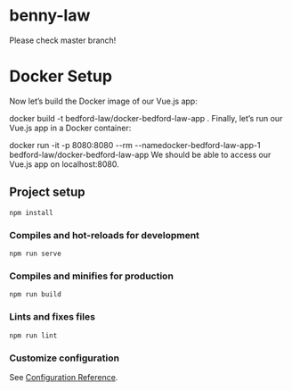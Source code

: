 # benny-law

Please check master branch!

# Docker Setup
Now let’s build the Docker image of our Vue.js app:

docker build -t bedford-law/docker-bedford-law-app .
Finally, let’s run our Vue.js app in a Docker container:

docker run -it -p 8080:8080 --rm --namedocker-bedford-law-app-1 bedford-law/docker-bedford-law-app
We should be able to access our Vue.js app on localhost:8080.


## Project setup
```
npm install
```

### Compiles and hot-reloads for development
```
npm run serve
```

### Compiles and minifies for production
```
npm run build
```

### Lints and fixes files
```
npm run lint
```

### Customize configuration
See [Configuration Reference](https://cli.vuejs.org/config/).



